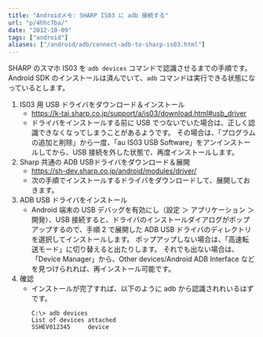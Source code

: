 ```yaml
---
title: "Androidメモ: SHARP IS03 に adb 接続する"
url: "p/4hhc7ba/"
date: "2012-10-09"
tags: ["android"]
aliases: ["/android/adb/connect-adb-to-sharp-is03.html"]
---
```


SHARP のスマホ IS03 を `adb devices` コマンドで認識させるまでの手順です。
Android SDK のインストールは済んでいて、`adb` コマンドは実行できる状態になっているとします。

1. IS03 用 USB ドライバをダウンロード＆インストール
   - https://k-tai.sharp.co.jp/support/a/is03/download.html#usb_driver
   - ドライバをインストールする前に USB でつないでいた場合は、正しく認識できなくなってしまうことがあるようです。
     その場合は、「プログラムの追加と削除」から一度、「au IS03 USB Software」をアンインストールしてから、USB 接続を外した状態で、再度インストールします。
1. Sharp 共通の ADB USBドライバをダウンロード＆展開
   - https://sh-dev.sharp.co.jp/android/modules/driver/
   - 次の手順でインストールするドライバをダウンロードして、展開しておきます。
1. ADB USB ドライバをインストール
   - Android 端末の USB デバッグを有効にし（設定 ＞ アプリケーション ＞ 開発）、USB 接続すると、ドライバのインストールダイアログがポップアップするので、手順 2 で展開した ADB USB ドライバのディレクトリを選択してインストールします。
     ポップアップしない場合は、「高速転送モード」に切り替えると出たりします。
     それでも出ない場合は、「Device Manager」から、Other devices/Android ADB Interface などを見つけられれば、再インストール可能です。
1. 確認
   - インストールが完了すれば、以下のように adb から認識されれいるはずです。
     ```
     C:\> adb devices
     List of devices attached
     SSHEV012345     device
     ```

